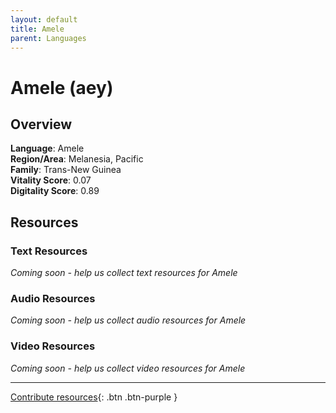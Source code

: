 ```yaml
---
layout: default
title: Amele
parent: Languages
---
```


# Amele (aey)

## Overview

**Language**: Amele  
**Region/Area**: Melanesia, Pacific  
**Family**: Trans-New Guinea  
**Vitality Score**: 0.07  
**Digitality Score**: 0.89  

## Resources

### Text Resources
*Coming soon - help us collect text resources for Amele*

### Audio Resources
*Coming soon - help us collect audio resources for Amele*

### Video Resources
*Coming soon - help us collect video resources for Amele*

---

[Contribute resources](https://fairtrain.github.io/){: .btn .btn-purple }
